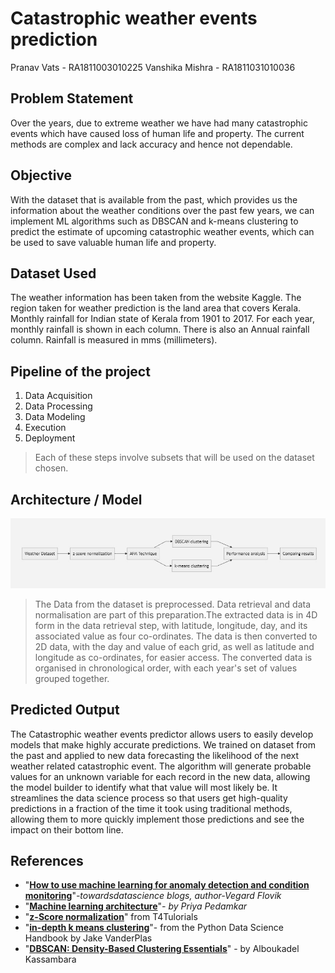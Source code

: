 # Catastrophic weather events prediction
 Pranav Vats - RA1811003010225
 Vanshika Mishra - RA1811031010036

## Problem Statement
Over the years, due to extreme weather we have had many catastrophic events which have caused loss of human life and property. The current methods are complex and lack accuracy and hence not dependable.


## Objective
With the dataset that is available from the past, which provides us the information about the weather conditions over the past few years, we can implement ML algorithms such as DBSCAN and k-means clustering to predict the estimate of upcoming catastrophic weather events, which can be used to save valuable human life and property.

## Dataset Used

The weather information has been taken from the website Kaggle. The region taken for weather prediction is the land area that covers Kerala. Monthly rainfall for Indian state of Kerala from 1901 to 2017. For each year, monthly rainfall is shown in each column. There is also an Annual rainfall column. Rainfall is measured in mms (millimeters).

## Pipeline of the project

 1. Data Acquisition
 2. Data Processing
 3. Data Modeling
 4. Execution
 5. Deployment

> Each of these steps involve subsets that will be used on the dataset chosen.


## Architecture / Model 

![alt text](https://github.com/pranavvats32/Catastrophic-weather-event-predictor/blob/main/Architecture.jpeg)

> The Data from the dataset is preprocessed. Data retrieval and data normalisation are part of this preparation.The extracted data is in 4D form in the data retrieval step, with latitude, longitude, day, and its associated value as four co-ordinates. The data is then converted to 2D data, with the day and value of each grid, as well as latitude and longitude as co-ordinates, for easier access. The converted data is organised in chronological order, with each year's set of values grouped together.


## Predicted Output
The Catastrophic weather events predictor allows users to easily develop models that make highly accurate predictions. We trained on dataset from the past and applied to new data forecasting the likelihood of the next weather related catastrophic event. 
The algorithm will generate probable values for an unknown variable for each record in the new data, allowing the model builder to identify what that value will most likely be.
It streamlines the data science process so that users get high-quality predictions in a fraction of the time it 
took using traditional methods, allowing them to more quickly implement those predictions and see the impact on their bottom line.

## References
 - "**[How to use machine learning for anomaly detection and condition monitoring](https://towardsdatascience.com/how-to-use-machine-learning-for-anomaly-detection-and-condition-monitoring-6742f82900d7)**"*-towardsdatascience blogs, author-Vegard Flovik*
 - "**[Machine learning architecture](https://www.educba.com/machine-learning-architecture/)**"*- by Priya Pedamkar*
 - "**[z-Score normalization](https://uomustansiriyah.edu.iq/media/lectures/6/6_2020_03_11!08_44_32_AM.pdf)**" from T4Tulorials
 - "**[in-depth k means clustering](https://jakevdp.github.io/PythonDataScienceHandbook/05.11-k-means.html)**"- from the  Python Data Science Handbook by Jake VanderPlas
 - "**[DBSCAN: Density-Based Clustering Essentials](https://www.datanovia.com/en/lessons/dbscan-density-based-clustering-essentials/)**" - by Alboukadel Kassambara
